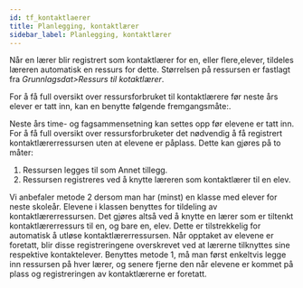 ```yaml
---
id: tf_kontaktlaerer
title: Planlegging, kontaktlærer
sidebar_label: Planlegging, kontaktlærer
---
```

Når en lærer blir registrert som kontaktlærer for en, eller flere,elever, tildeles læreren automatisk en ressurs for dette. Størrelsen på ressursen er fastlagt fra _Grunnlagsdat>Ressurs til kotaktlærer_.

For å få full oversikt over ressursforbruket til kontaktlærere før neste års elever er tatt inn, kan en benytte følgende fremgangsmåte:.


Neste års time- og fagsammensetning kan settes opp før elevene er tatt inn. For å få full oversikt over ressursforbruketer det nødvendig å få registrert kontaktlærerressursen uten at elevene er påplass. Dette kan gjøres på to måter:

1. Ressursen legges til som Annet tillegg.
2. Ressursen registreres ved å knytte læreren som kontaktlærer til en elev.
 
Vi  anbefaler metode 2 dersom man har (minst) en klasse med elever for neste skoleår. Elevene i klassen benyttes for tildeling av kontaktlærerressursen. Det gjøres altså ved å knytte en lærer som er tiltenkt kontaktlærerressurs til en, og bare en, elev. Dette er tilstrekkelig for automatisk å utløse kontaktlærerressursen. Når opptaket av elevene er foretatt, blir disse registreringene overskrevet ved at lærerne tilknyttes sine respektive kontaktelever. Benyttes metode 1, må man først enkeltvis legge inn ressursen på hver lærer, og senere fjerne den når elevene er kommet på plass og registreringen av kontaktlærerne er foretatt. 
